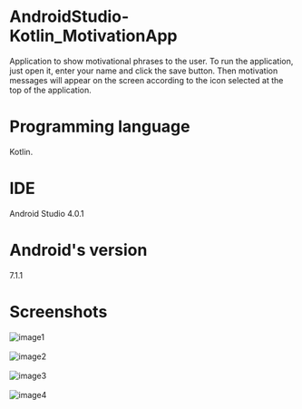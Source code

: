 # AndroidStudio-Kotlin_MotivationApp
Application to show motivational phrases to the user. To run the application, just open it, enter your name and click the save button. Then motivation messages will appear on the screen according to the icon selected at the top of the application.

# Programming language
Kotlin.

# IDE
Android Studio 4.0.1

# Android's version
7.1.1

# Screenshots
![image1](https://user-images.githubusercontent.com/53942734/143712341-2c9e3361-b3ad-4082-bcc1-6e15e30fec2f.png)<br></br>
![image2](https://user-images.githubusercontent.com/53942734/143712354-5728d279-040f-4e83-aa69-9603aeaaef85.png)<br></br>
![image3](https://user-images.githubusercontent.com/53942734/143712361-7add47af-bcde-4fff-8e01-41d6f2695df9.png)<br></br>
![image4](https://user-images.githubusercontent.com/53942734/143712367-e298cdd4-3a07-4638-bea4-20916ed8feed.png)<br></br>

